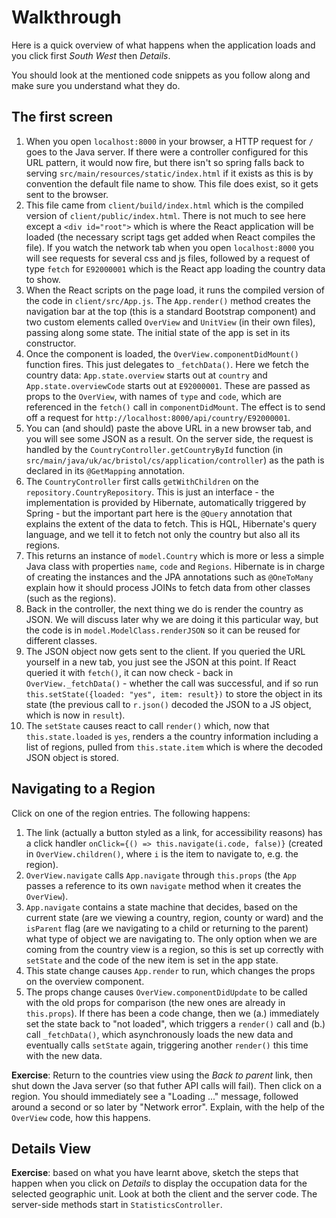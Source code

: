 # Walkthrough

Here is a quick overview of what happens when the application loads and you click first _South West_ then _Details_.

You should look at the mentioned code snippets as you follow along and make sure you understand what they do.

## The first screen

  1. When you open `localhost:8000` in your browser, a HTTP request for `/` goes to the Java server. If there were a controller configured for this URL pattern, it would now fire, but there isn't so spring falls back to serving `src/main/resources/static/index.html` if it exists as this is by convention the default file name to show. This file does exist, so it gets sent to the browser.
  2. This file came from `client/build/index.html` which is the compiled version of `client/public/index.html`. There is not much to see here except a `<div id="root">` which is where the React application will be loaded (the necessary script tags get added when React compiles the file). If you watch the network tab when you open `localhost:8000` you will see requests for several css and js files, followed by a request of type `fetch` for `E92000001` which is the React app loading the country data to show.
  3. When the React scripts on the page load, it runs the compiled version of the code in `client/src/App.js`. The `App.render()` method creates the navigation bar at the top (this is a standard Bootstrap component) and two custom elements called `OverView` and `UnitView` (in their own files), passing along some state. The initial state of the app is set in its constructor.
  4. Once the component is loaded, the `OverView.componentDidMount()` function fires. This just delegates to `_fetchData()`. Here we fetch the country data: `App.state.overview` starts out at `country` and `App.state.overviewCode` starts out at `E92000001`. These are passed as props to the `OverView`, with names of `type` and `code`, which are referenced in the `fetch()` call in `componentDidMount`. The effect is to send off a request for `http://localhost:8000/api/country/E92000001`.
  5. You can (and should) paste the above URL in a new browser tab, and you will see some JSON as a result. On the server side, the request is handled by the `CountryController.getCountryById` function (in `src/main/java/uk/ac/bristol/cs/application/controller`) as the path is declared in its `@GetMapping` annotation.
  6. The `CountryController` first calls `getWithChildren` on the `repository.CountryRepository`. This is just an interface - the implementation is provided by Hibernate, automatically triggered by Spring - but the important part here is the `@Query` annotation that explains the extent of the data to fetch. This is HQL, Hibernate's query language, and we tell it to fetch not only the country but also all its regions.
  7. This returns an instance of `model.Country` which is more or less a simple Java class with properties `name`, `code` and `Regions`. Hibernate is in charge of creating the instances and the JPA annotations such as `@OneToMany` explain how it should process JOINs to fetch data from other classes (such as the regions).
  8. Back in the controller, the next thing we do is render the country as JSON. We will discuss later why we are doing it this particular way, but the code is in `model.ModelClass.renderJSON` so it can be reused for different classes.
  9. The JSON object now gets sent to the client. If you queried the URL yourself in a new tab, you just see the JSON at this point. If React queried it with `fetch()`, it can now check - back in `OverView._fetchData()` - whether the call was successful, and if so run `this.setState({loaded: "yes", item: result})` to store the object in its state (the previous call to `r.json()` decoded the JSON to a JS object, which is now in `result`).
  10. The `setState` causes react to call `render()` which, now that `this.state.loaded` is `yes`, renders a the country information including a list of regions, pulled from `this.state.item` which is where the decoded JSON object is stored.

## Navigating to a Region

Click on one of the region entries. The following happens:

  1. The link (actually a button styled as a link, for accessibility reasons) has a click handler `onClick={() => this.navigate(i.code, false)}` (created in `OverView.children()`, where `i` is the item to navigate to, e.g. the region).
  2. `OverView.navigate` calls `App.navigate` through `this.props` (the `App` passes a  reference to its own `navigate` method when it creates the `OverView`).
  3. `App.navigate` contains a state machine that decides, based on the current state (are we viewing a country, region, county or ward) and the `isParent` flag (are we navigating to a child or returning to the parent) what type of object we are navigating to. The only option when we are coming from the country view is a region, so this is set up correctly with `setState` and the code of the new item is set in the app state.
  4. This state change causes `App.render` to run, which changes the props on the overview component.
  5. The props change causes `OverView.componentDidUpdate` to be called with the old props for comparison (the new ones are already in `this.props`). If there has been a code change, then we (a.) immediately set the state back to "not loaded", which triggers a `render()` call and (b.) call `_fetchData()`, which asynchronously loads the new data and eventually calls `setState` again, triggering another `render()` this time with the new data.

**Exercise**: Return to the countries view using the _Back to parent_ link, then shut down the Java server (so that futher API calls will fail). Then click on a region. You should immediately see a "Loading ..." message, followed around a second or so later by "Network error". Explain, with the help of the `OverView` code, how this happens.

## Details View

**Exercise**: based on what you have learnt above, sketch the steps that happen when you click on _Details_ to display the occupation data for the selected geographic unit. Look at both the client and the server code. The server-side methods start in `StatisticsController`.
